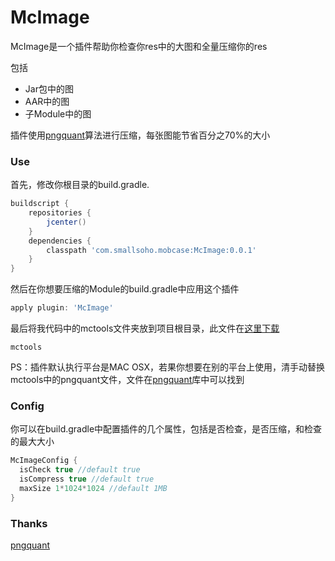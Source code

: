 # McImage

McImage是一个插件帮助你检查你res中的大图和全量压缩你的res

包括

- Jar包中的图
- AAR中的图
- 子Module中的图

插件使用[pngquant](https://github.com/pornel/pngquant)算法进行压缩，每张图能节省百分之70%的大小

### Use

首先，修改你根目录的build.gradle.

```groovy
buildscript {
    repositories {
        jcenter()
    }
    dependencies {
        classpath 'com.smallsoho.mobcase:McImage:0.0.1'
    }
}
```

然后在你想要压缩的Module的build.gradle中应用这个插件

```groovy
apply plugin: 'McImage'
```

最后将我代码中的mctools文件夹放到项目根目录，此文件在[这里下载](https://github.com/Mobcase/McImage/releases)

```
mctools
```

PS：插件默认执行平台是MAC OSX，若果你想要在别的平台上使用，清手动替换mctools中的pngquant文件，文件在[pngquant](https://github.com/pornel/pngquant)库中可以找到

### Config

你可以在build.gradle中配置插件的几个属性，包括是否检查，是否压缩，和检查的最大大小

```groovy
McImageConfig {
  isCheck true //default true
  isCompress true //default true
  maxSize 1*1024*1024 //default 1MB 
}
```

### Thanks

[pngquant](https://github.com/pornel/pngquant)




